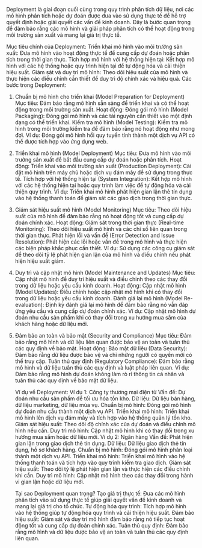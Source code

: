 Deployment là giai đoạn cuối cùng trong quy trình phân tích dữ liệu, nơi các mô hình phân tích hoặc dự đoán được đưa vào sử dụng thực tế để hỗ trợ quyết định hoặc giải quyết các vấn đề kinh doanh. Đây là bước quan trọng để đảm bảo rằng các mô hình và giải pháp phân tích có thể hoạt động trong môi trường sản xuất và mang lại giá trị thực tế.

Mục tiêu chính của Deployment:
Triển khai mô hình vào môi trường sản xuất: Đưa mô hình vào hoạt động thực tế để cung cấp dự đoán hoặc phân tích trong thời gian thực.
Tích hợp mô hình với hệ thống hiện tại: Kết hợp mô hình với các hệ thống hoặc quy trình hiện tại để tự động hóa và cải thiện hiệu suất.
Giám sát và duy trì mô hình: Theo dõi hiệu suất của mô hình và thực hiện các điều chỉnh cần thiết để duy trì độ chính xác và hiệu quả.
Các bước trong Deployment:

1. Chuẩn bị mô hình cho triển khai (Model Preparation for Deployment)
   Mục tiêu: Đảm bảo rằng mô hình sẵn sàng để triển khai và có thể hoạt động trong môi trường sản xuất.
   Hoạt động:
   Đóng gói mô hình (Model Packaging): Đóng gói mô hình và các tài nguyên cần thiết vào một định dạng có thể triển khai.
   Kiểm tra mô hình (Model Testing): Kiểm tra mô hình trong môi trường kiểm tra để đảm bảo rằng nó hoạt động như mong đợi.
   Ví dụ: Đóng gói mô hình hồi quy tuyến tính thành một dịch vụ API có thể được tích hợp vào ứng dụng web.
2. Triển khai mô hình (Model Deployment)
   Mục tiêu: Đưa mô hình vào môi trường sản xuất để bắt đầu cung cấp dự đoán hoặc phân tích.
   Hoạt động:
   Triển khai vào môi trường sản xuất (Production Deployment): Cài đặt mô hình trên máy chủ hoặc dịch vụ đám mây để sử dụng trong thực tế.
   Tích hợp với hệ thống hiện tại (System Integration): Kết hợp mô hình với các hệ thống hiện tại hoặc quy trình làm việc để tự động hóa và cải thiện quy trình.
   Ví dụ: Triển khai mô hình phát hiện gian lận thẻ tín dụng vào hệ thống thanh toán để giám sát các giao dịch trong thời gian thực.
3. Giám sát hiệu suất mô hình (Model Monitoring)
   Mục tiêu: Theo dõi hiệu suất của mô hình để đảm bảo rằng nó hoạt động tốt và cung cấp dự đoán chính xác.
   Hoạt động:
   Giám sát trong thời gian thực (Real-time Monitoring): Theo dõi hiệu suất mô hình và các chỉ số liên quan trong thời gian thực.
   Phát hiện lỗi và vấn đề (Error Detection and Issue Resolution): Phát hiện các lỗi hoặc vấn đề trong mô hình và thực hiện các biện pháp khắc phục cần thiết.
   Ví dụ: Sử dụng các công cụ giám sát để theo dõi tỷ lệ phát hiện gian lận của mô hình và điều chỉnh nếu phát hiện hiệu suất giảm.
4. Duy trì và cập nhật mô hình (Model Maintenance and Updates)
   Mục tiêu: Cập nhật mô hình để duy trì hiệu suất và điều chỉnh theo các thay đổi trong dữ liệu hoặc yêu cầu kinh doanh.
   Hoạt động:
   Cập nhật mô hình (Model Updates): Điều chỉnh hoặc cập nhật mô hình khi có thay đổi trong dữ liệu hoặc yêu cầu kinh doanh.
   Đánh giá lại mô hình (Model Re-evaluation): Định kỳ đánh giá lại mô hình để đảm bảo rằng nó vẫn đáp ứng yêu cầu và cung cấp dự đoán chính xác.
   Ví dụ: Cập nhật mô hình dự đoán nhu cầu sản phẩm khi có thay đổi trong xu hướng mua sắm của khách hàng hoặc dữ liệu mới.
5. Đảm bảo an toàn và bảo mật (Security and Compliance)
   Mục tiêu: Đảm bảo rằng mô hình và dữ liệu liên quan được bảo vệ an toàn và tuân thủ các quy định về bảo mật.
   Hoạt động:
   Bảo mật dữ liệu (Data Security): Đảm bảo rằng dữ liệu được bảo vệ và chỉ những người có quyền mới có thể truy cập.
   Tuân thủ quy định (Regulatory Compliance): Đảm bảo rằng mô hình và dữ liệu tuân thủ các quy định và luật pháp liên quan.
   Ví dụ: Đảm bảo rằng mô hình dự đoán không làm rò rỉ thông tin cá nhân và tuân thủ các quy định về bảo mật dữ liệu.

   Ví dụ về Deployment:
   Ví dụ 1: Công ty thương mại điện tử
   Vấn đề: Dự đoán nhu cầu sản phẩm để tối ưu hóa tồn kho.
   Dữ liệu: Dữ liệu bán hàng, dữ liệu marketing, dữ liệu mùa vụ.
   Chuẩn bị mô hình: Đóng gói mô hình dự đoán nhu cầu thành một dịch vụ API.
   Triển khai mô hình: Triển khai mô hình lên dịch vụ đám mây và tích hợp vào hệ thống quản lý tồn kho.
   Giám sát hiệu suất: Theo dõi độ chính xác của dự đoán và điều chỉnh mô hình nếu cần.
   Duy trì mô hình: Cập nhật mô hình khi có thay đổi trong xu hướng mua sắm hoặc dữ liệu mới.
   Ví dụ 2: Ngân hàng
   Vấn đề: Phát hiện gian lận trong giao dịch thẻ tín dụng.
   Dữ liệu: Dữ liệu giao dịch thẻ tín dụng, hồ sơ khách hàng.
   Chuẩn bị mô hình: Đóng gói mô hình phân loại thành một dịch vụ API.
   Triển khai mô hình: Triển khai mô hình vào hệ thống thanh toán và tích hợp vào quy trình kiểm tra giao dịch.
   Giám sát hiệu suất: Theo dõi tỷ lệ phát hiện gian lận và thực hiện các điều chỉnh khi cần.
   Duy trì mô hình: Cập nhật mô hình theo các thay đổi trong hành vi gian lận hoặc dữ liệu mới.

   Tại sao Deployment quan trọng?
   Tạo giá trị thực tế: Đưa các mô hình phân tích vào sử dụng thực tế giúp giải quyết vấn đề kinh doanh và mang lại giá trị cho tổ chức.
   Tự động hóa quy trình: Tích hợp mô hình vào hệ thống giúp tự động hóa quy trình và cải thiện hiệu suất.
   Đảm bảo hiệu suất: Giám sát và duy trì mô hình đảm bảo rằng nó tiếp tục hoạt động tốt và cung cấp dự đoán chính xác.
   Tuân thủ quy định: Đảm bảo rằng mô hình và dữ liệu được bảo vệ an toàn và tuân thủ các quy định liên quan.
